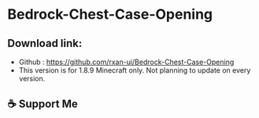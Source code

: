 # Bedrock-Chest-Case-Opening 



## Download link:
- Github : https://github.com/rxan-ui/Bedrock-Chest-Case-Opening
- This version is for 1.8.9 Minecraft only. Not planning to update on every version.

## ☕ Support Me

